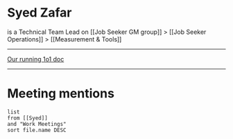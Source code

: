 # Syed Zafar
is a Technical Team Lead
on [[Job Seeker GM group]] > [[Job Seeker Operations]] > [[Measurement & Tools]]

---
[Our running 1o1 doc](https://docs.google.com/document/d/1QRwb62-m87UnrCY36HyqNDny2q0ACidA3RrsoFqBdlU/edit)

---
# Meeting mentions
```dataview
list
from [[Syed]]
and "Work Meetings"
sort file.name DESC
```